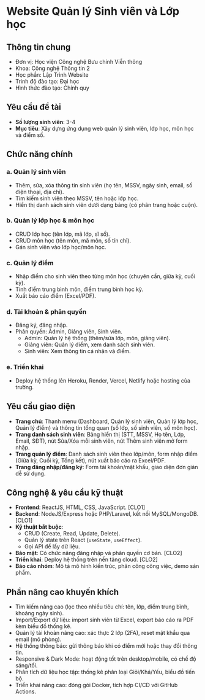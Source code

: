 # Website Quản lý Sinh viên và Lớp học

## Thông tin chung

- Đơn vị: Học viện Công nghệ Bưu chính Viễn thông
- Khoa: Công nghệ Thông tin 2
- Học phần: Lập Trình Website
- Trình độ đào tạo: Đại học
- Hình thức đào tạo: Chính quy

## Yêu cầu đề tài

- **Số lượng sinh viên**: 3-4
- **Mục tiêu**: Xây dựng ứng dụng web quản lý sinh viên, lớp học, môn học và điểm số.

## Chức năng chính

### a. Quản lý sinh viên

- Thêm, sửa, xóa thông tin sinh viên (họ tên, MSSV, ngày sinh, email, số điện thoại, địa chỉ).
- Tìm kiếm sinh viên theo MSSV, tên hoặc lớp học.
- Hiển thị danh sách sinh viên dưới dạng bảng (có phân trang hoặc cuộn).

### b. Quản lý lớp học & môn học

- CRUD lớp học (tên lớp, mã lớp, sĩ số).
- CRUD môn học (tên môn, mã môn, số tín chỉ).
- Gán sinh viên vào lớp học/môn học.

### c. Quản lý điểm

- Nhập điểm cho sinh viên theo từng môn học (chuyên cần, giữa kỳ, cuối kỳ).
- Tính điểm trung bình môn, điểm trung bình học kỳ.
- Xuất báo cáo điểm (Excel/PDF).

### d. Tài khoản & phân quyền

- Đăng ký, đăng nhập.
- Phân quyền: Admin, Giảng viên, Sinh viên.
  - Admin: Quản lý hệ thống (thêm/sửa lớp, môn, giảng viên).
  - Giảng viên: Quản lý điểm, xem danh sách sinh viên.
  - Sinh viên: Xem thông tin cá nhân và điểm.

### e. Triển khai

- Deploy hệ thống lên Heroku, Render, Vercel, Netlify hoặc hosting của trường.

## Yêu cầu giao diện

- **Trang chủ**: Thanh menu (Dashboard, Quản lý sinh viên, Quản lý lớp học, Quản lý điểm) và thông tin tổng quan (số lớp, số sinh viên, số môn học).
- **Trang danh sách sinh viên**: Bảng hiển thị (STT, MSSV, Họ tên, Lớp, Email, SĐT), nút Sửa/Xóa mỗi sinh viên, nút Thêm sinh viên mở form nhập.
- **Trang quản lý điểm**: Danh sách sinh viên theo lớp/môn, form nhập điểm (Giữa kỳ, Cuối kỳ, Tổng kết), nút xuất báo cáo ra Excel/PDF.
- **Trang đăng nhập/đăng ký**: Form tài khoản/mật khẩu, giao diện đơn giản dễ sử dụng.

## Công nghệ & yêu cầu kỹ thuật

- **Frontend**: ReactJS, HTML, CSS, JavaScript. [CLO1]
- **Backend**: NodeJS/Express hoặc PHP/Laravel, kết nối MySQL/MongoDB. [CLO1]
- **Kỹ thuật bắt buộc**:
  - CRUD (Create, Read, Update, Delete).
  - Quản lý state trên React (`useState`, `useEffect`).
  - Gọi API để lấy dữ liệu.
- **Bảo mật**: Có chức năng đăng nhập và phân quyền cơ bản. [CLO2]
- **Triển khai**: Deploy hệ thống trên nền tảng cloud. [CLO2]
- **Báo cáo nhóm**: Mô tả mô hình kiến trúc, phân công công việc, demo sản phẩm.

## Phần nâng cao khuyến khích

- Tìm kiếm nâng cao (lọc theo nhiều tiêu chí: tên, lớp, điểm trung bình, khoảng ngày sinh).
- Import/Export dữ liệu: import sinh viên từ Excel, export báo cáo ra PDF kèm biểu đồ thống kê.
- Quản lý tài khoản nâng cao: xác thực 2 lớp (2FA), reset mật khẩu qua email (mô phỏng).
- Hệ thống thông báo: gửi thông báo khi có điểm mới hoặc thay đổi thông tin.
- Responsive & Dark Mode: hoạt động tốt trên desktop/mobile, có chế độ sáng/tối.
- Phân tích dữ liệu học tập: thống kê phân loại Giỏi/Khá/Yếu, biểu đồ tiến bộ.
- Triển khai nâng cao: đóng gói Docker, tích hợp CI/CD với GitHub Actions.
